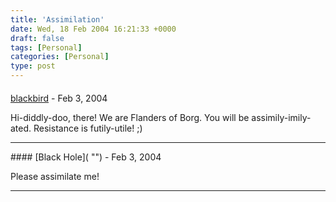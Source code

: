 ```yaml
---
title: 'Assimilation'
date: Wed, 18 Feb 2004 16:21:33 +0000
draft: false
tags: [Personal]
categories: [Personal]
type: post
---
```



#### 
[blackbird](http://www.jroller.com/page/blackbird "") - <time datetime="2004-02-18 16:39:56">Feb 3, 2004</time>

Hi-diddly-doo, there! We are Flanders of Borg. You will be assimily-imily-ated. Resistance is futily-utile! ;)
<hr />
#### 
[Black Hole]( "") - <time datetime="2004-02-18 19:20:35">Feb 3, 2004</time>

Please assimilate me!
<hr />
